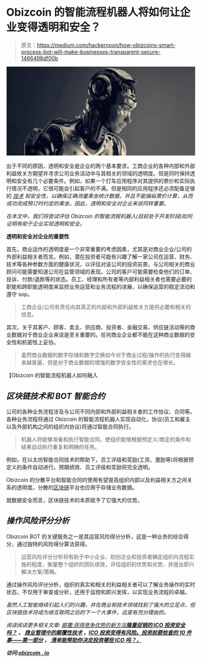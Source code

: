 # Obizcoin 的智能流程机器人将如何让企业变得透明和安全？

> 原文：<https://medium.com/hackernoon/how-obizcoins-smart-process-bot-will-make-businesses-transparent-secure-1466498df00b>

![](img/d85023681a142a49ee9ae0dcb72a8730.png)

出于不同的原因，透明和安全是企业的两个基本要求。工商企业的各种内部和外部利益攸关方期望并寻求公司业务活动中与其相关的领域的透明度。但是同时保持透明和安全有几个必要条件。例如，如果一个打车应用程序对其提供的票价和实际执行情况不透明，它很可能会引起客户的不满。但是相同的应用程序还必须配备足够的 [*技术*](https://hackernoon.com/tagged/technology) *和安全性，以确保正确测量乘坐统计数据，并且不能操纵票价计算，从而成功完成预订时约定的乘坐。因此，透明和安全对企业来说同样重要。*

*在本文中，我们将尝试评估 Obizcoin 的智能流程机器人(目前处于开发阶段)如何证明有助于企业实现透明和安全。*

**透明和安全对企业的重要性**

首先，商业运作的透明度是一个非常重要的考虑因素，尤其是对商业企业/公司的外部利益相关者而言。例如，潜在投资者可能有兴趣了解一家公司在运营、财务、技术等各种参数方面的健康状况，以评估对该公司的投资前景。与公司相关的商业顾问可能需要知道公司在监管领域的表现。公司的客户可能需要检查他们的订单、投诉、付款/退款等的状态。员工、经理和所有者等内部利益相关者也需要必要的职能和跨职能透明度来监控业务运营和业务流程的进展，以确保运营的稳定流动和遵守 sop。

> 工商企业/公司有责任向其真正的内部和外部利益攸关方提供必要和相关的信息。

其次，关于其客户、顾客、卖主、供应商、投资者、金融交易、供应链活动等的商业数据对于商业企业来说是至关重要的。任何商业企业都不能在这种商业数据的安全性和机密性上妥协。

> 虽然商业数据的数字存储和数字交换如今对于商业过程/操作的执行变得越来越普遍，但是对于商业数据的增强的数字安全性的需求也在增长。

【Obizcoin 的智能流程机器人如何融入

## *区块链技术和 BOT 智能合约*

公司的各种业务流程涉及与公司不同内部和外部利益相关者的工作协议、合同等。各种业务流程将通过 Obizcoin 的智能流程机器人实现自动化，协议(员工和雇主以及外部机构之间的组织内协议)将通过智能合同执行。

> 机器人将能够准备和执行智能合同，使组织能够根据预定义/商定的条件和结果自动执行重复和明确的任务。

例如，在以太坊智能合同技术的帮助下，员工评级和奖励(工资、激励等)将根据预定义的条件自动进行。预期绩效、员工评级和奖励将完全透明。

Obizcoin 的分散平台和智能合同的使用有望提高组织内部以及利益相关方之间关系的透明度。分散的[区块链](https://hackernoon.com/tagged/blockchain)平台也应用于存储业务数据。

就数据安全而言，区块链技术的本质赋予了它强大的优势。

## *操作风险评分分析*

Obizcoin BOT 的关键服务之一是其运营风险得分分析，这是一种业务的综合得分，通过独特的风险得分算法获得。

> 运营风险评分分析将有助于中小企业、初创企业和投资者确定组织内流程实施的程度，衡量整个组织的团队绩效，评估组织的优势和劣势，并提出即兴解决方案/策略。

通过操作风险评分分析，组织的真实和相关的利益相关者可以了解业务操作的实时状态，不仅用于审查或分析，还用于监控和即兴发挥，以实现业务流程的卓越。

*虽然人工智能继续引起人们的兴趣，并在商业和技术领域找到了强大的立足点，但区块链技术将成为继互联网之后的下一个大事件，这是有充分理由的。*

*阅读阅读更多相关文章:* [*颠覆:获得竞争优势的新方法*](/@obizcoin/disruption-new-way-to-gain-competitive-edge-4ef0256e7894)[](/p/752c077307c1)**[*隆重促销的 ICO 投资安全吗？*](/@obizcoin_90682/are-icos-with-grand-promotions-safe-to-invest-in-ef038f014252) *，* [*商业管理中的颠覆性技术*](/@obizcoin_90682/disruptive-technology-in-business-management-207ad40d0d1b) ，[*ICO 投资变得有风险。投资前要检查的 10 件事——第一部分*](/@obizcoin_90682/ico-investments-have-become-risky-10-things-to-check-before-investing-part-i-7435eda597df) *，* [*清单能帮助你决定投资哪些 ICO 吗？，*](/@obizcoin_90682/can-a-checklist-help-in-deciding-which-icos-to-invest-in-1c2eb29381c0)**

***访问:*[*obizcoin . io*](https://www.obizcoin.io/)**
